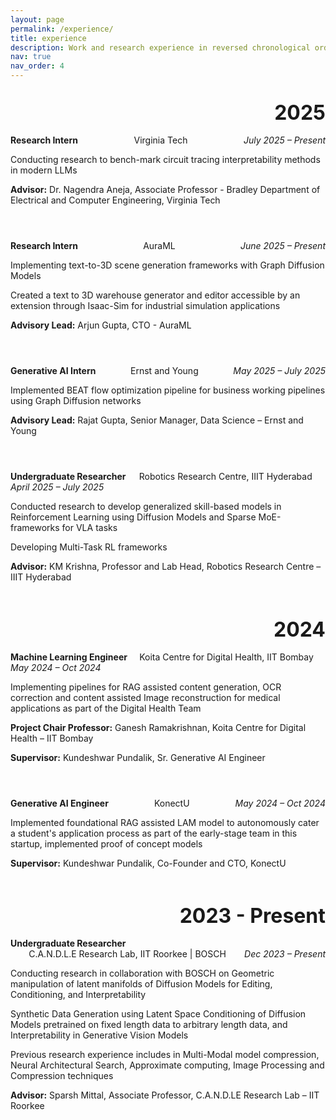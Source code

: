 ```yaml
---
layout: page
permalink: /experience/
title: experience
description: Work and research experience in reversed chronological order.
nav: true
nav_order: 4
---
```


<!-- _pages/experience.md -->

<div class="experience">

<!-- 2025 - Current Positions -->
<div class="year">2025</div>

<!-- Virginia Tech -->
<div class="experience-entry">
  <div class="experience-header">
    <span class="experience-title">Research Intern</span>
    <span class="experience-venue">
      <a href="https://ece.vt.edu/" target="_blank">Virginia Tech</a>
    </span>
    <span class="experience-year">July 2025 – Present</span>
  </div>
  <div class="experience-description">
    <p>Conducting research to bench-mark circuit tracing interpretability methods in modern LLMs</p>
    <p><strong>Advisor:</strong> <a href="https://naneja.github.io/" target="_blank">Dr. Nagendra Aneja</a>, Associate Professor - Bradley Department of Electrical and Computer Engineering, Virginia Tech</p>
  </div>
</div>

<!-- AuraML -->
<div class="experience-entry">
  <div class="experience-header">
    <span class="experience-title">Research Intern</span>
    <span class="experience-venue">
      <a href="https://www.auraml.com/" target="_blank">AuraML</a>
    </span>
    <span class="experience-year">June 2025 – Present</span>
  </div>
  <div class="experience-description">
    <p>Implementing text-to-3D scene generation frameworks with Graph Diffusion Models</p>
    <p>Created a text to 3D warehouse generator and editor accessible by an extension through Isaac-Sim for industrial simulation applications</p>
    <p><strong>Advisory Lead:</strong> <a href="https://www.forbes.com/profile/arjun-gupta/" target="_blank">Arjun Gupta</a>, CTO - AuraML</p>
  </div>
</div>

<!-- Ernst and Young -->
<div class="experience-entry">
  <div class="experience-header">
    <span class="experience-title">Generative AI Intern</span>
    <span class="experience-venue">
      <a href="https://www.ey.com/en_in" target="_blank">Ernst and Young</a>
    </span>
    <span class="experience-year">May 2025 – July 2025</span>
  </div>
  <div class="experience-description">
    <p>Implemented BEAT flow optimization pipeline for business working pipelines using Graph Diffusion networks</p>
    <p><strong>Advisory Lead:</strong> <a href="https://in.linkedin.com/in/rajat-gupta-1110" target="_blank">Rajat Gupta</a>, Senior Manager, Data Science – Ernst and Young</p>
  </div>
</div>

<!-- IIIT Hyderabad -->
<div class="experience-entry">
  <div class="experience-header">
    <span class="experience-title">Undergraduate Researcher</span>
    <span class="experience-venue">
      <a href="https://robotics.iiit.ac.in/" target="_blank">Robotics Research Centre, IIIT Hyderabad</a>
    </span>
    <span class="experience-year">April 2025 – July 2025</span>
  </div>
  <div class="experience-description">
    <p>Conducted research to develop generalized skill-based models in Reinforcement Learning using Diffusion Models and Sparse MoE-frameworks for VLA tasks</p>
    <p>Developing Multi-Task RL frameworks</p>
    <p><strong>Advisor:</strong> <a href="https://robotics.iiit.ac.in/faculty_mkrishna/" target="_blank">KM Krishna</a>, Professor and Lab Head, Robotics Research Centre – IIIT Hyderabad</p>
  </div>
</div>

<!-- 2024 -->
<div class="year">2024</div>

<!-- IIT Bombay -->
<div class="experience-entry">
  <div class="experience-header">
    <span class="experience-title">Machine Learning Engineer</span>
    <span class="experience-venue">
      <a href="https://www.kcdh.iitb.ac.in/" target="_blank">Koita Centre for Digital Health, IIT Bombay</a>
    </span>
    <span class="experience-year">May 2024 – Oct 2024</span>
  </div>
  <div class="experience-description">
    <p>Implementing pipelines for RAG assisted content generation, OCR correction and content assisted Image reconstruction for medical applications as part of the Digital Health Team</p>
    <p><strong>Project Chair Professor:</strong> <a href="https://www.cse.iitb.ac.in/~ganesh/" target="_blank">Ganesh Ramakrishnan</a>, Koita Centre for Digital Health – IIT Bombay</p>
    <p><strong>Supervisor:</strong> <a href="https://www.linkedin.com/in/kundeshwar/?originalSubdomain=in" target="_blank">Kundeshwar Pundalik</a>, Sr. Generative AI Engineer</p>
  </div>
</div>

<!-- KonectU -->
<div class="experience-entry">
  <div class="experience-header">
    <span class="experience-title">Generative AI Engineer</span>
    <span class="experience-venue">
      <a href="https://konectu.in/" target="_blank">KonectU</a>
    </span>
    <span class="experience-year">May 2024 – Oct 2024</span>
  </div>
  <div class="experience-description">
    <p>Implemented foundational RAG assisted LAM model to autonomously cater a student's application process as part of the early-stage team in this startup, implemented proof of concept models</p>
    <p><strong>Supervisor:</strong> <a href="https://www.linkedin.com/in/kundeshwar/?originalSubdomain=in" target="_blank">Kundeshwar Pundalik</a>, Co-Founder and CTO, KonectU</p>
  </div>
</div>

<!-- 2023 - Present -->
<div class="year">2023 - Present</div>

<!-- IIT Roorkee + BOSCH -->
<div class="experience-entry">
  <div class="experience-header">
    <span class="experience-title">Undergraduate Researcher</span>
    <span class="experience-venue">
      <a href="https://sites.google.com/view/comparch-machinelearning-lab/home" target="_blank">C.A.N.D.L.E Research Lab, IIT Roorkee</a> | <a href="https://www.bosch-ai.com/" target="_blank">BOSCH</a>
    </span>
    <span class="experience-year">Dec 2023 – Present</span>
  </div>
  <div class="experience-description">
    <p>Conducting research in collaboration with <a href="https://www.bosch-ai.com/" target="_blank">BOSCH</a> on Geometric manipulation of latent manifolds of Diffusion Models for Editing, Conditioning, and Interpretability</p>
    <p>Synthetic Data Generation using Latent Space Conditioning of Diffusion Models pretrained on fixed length data to arbitrary length data, and Interpretability in Generative Vision Models</p>
    <p>Previous research experience includes in Multi-Modal model compression, Neural Architectural Search, Approximate computing, Image Processing and Compression techniques</p>
    <p><strong>Advisor:</strong> <a href="https://faculty.iitr.ac.in/~sparshfec/" target="_blank">Sparsh Mittal</a>, Associate Professor, C.A.N.D.LE Research Lab – IIT Roorkee</p>
  </div>
</div>

</div>

<style>
.experience .year {
  color: var(--global-theme-color);
  border-top: 1px solid var(--global-divider-color);
  text-align: right;
  font-weight: bold;
  font-size: 2rem;
  margin-top: 2rem;
  margin-bottom: 1rem;
}

.experience-entry {
  margin-bottom: 2rem;
  padding-bottom: 1rem;
}

.experience-header {
  display: flex;
  justify-content: space-between;
  align-items: flex-start;
  margin-bottom: 0.5rem;
  flex-wrap: wrap;
}

.experience-title {
  font-weight: bold;
  color: var(--global-text-color);
}

.experience-venue {
  color: var(--global-theme-color);
  text-align: center;
  flex-grow: 1;
  margin: 0 1rem;
}

.experience-venue a {
  color: var(--global-theme-color);
  text-decoration: none;
}

.experience-venue a:hover {
  text-decoration: underline;
}

.experience-year {
  color: var(--global-text-color-light);
  font-style: italic;
  white-space: nowrap;
}

.experience-description {
  margin-top: 0.5rem;
  color: var(--global-text-color);
}

.experience-description p {
  margin-bottom: 0.5rem;
}

.experience-description a {
  color: var(--global-theme-color);
  text-decoration: none;
}

.experience-description a:hover {
  text-decoration: underline;
}

@media (max-width: 768px) {
  .experience-header {
    flex-direction: column;
    align-items: flex-start;
  }
  
  .experience-venue {
    margin: 0.25rem 0;
    text-align: left;
  }
}
</style>
